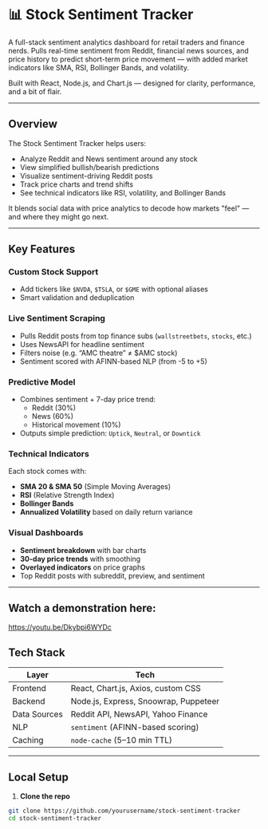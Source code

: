 # 📊 Stock Sentiment Tracker

A full-stack sentiment analytics dashboard for retail traders and finance nerds. Pulls real-time sentiment from Reddit, financial news sources, and price history to predict short-term price movement — with added market indicators like SMA, RSI, Bollinger Bands, and volatility.

Built with React, Node.js, and Chart.js — designed for clarity, performance, and a bit of flair.

---

##  Overview

The Stock Sentiment Tracker helps users:

- Analyze Reddit and News sentiment around any stock
- View simplified bullish/bearish predictions
- Visualize sentiment-driving Reddit posts
- Track price charts and trend shifts
- See technical indicators like RSI, volatility, and Bollinger Bands

It blends social data with price analytics to decode how markets "feel" — and where they might go next.

---

##  Key Features

###  Custom Stock Support
- Add tickers like `$NVDA`, `$TSLA`, or `$GME` with optional aliases
- Smart validation and deduplication

### Live Sentiment Scraping
- Pulls Reddit posts from top finance subs (`wallstreetbets`, `stocks`, etc.)
- Uses NewsAPI for headline sentiment
- Filters noise (e.g. “AMC theatre” ≠ $AMC stock)
- Sentiment scored with AFINN-based NLP (from -5 to +5)

### Predictive Model
- Combines sentiment + 7-day price trend:
  - Reddit (30%)
  - News (60%)
  - Historical movement (10%)
- Outputs simple prediction: `Uptick`, `Neutral`, or `Downtick`

### Technical Indicators
Each stock comes with:
- **SMA 20 & SMA 50** (Simple Moving Averages)
- **RSI** (Relative Strength Index)
- **Bollinger Bands**
- **Annualized Volatility** based on daily return variance

### Visual Dashboards
- **Sentiment breakdown** with bar charts
- **30-day price trends** with smoothing
- **Overlayed indicators** on price graphs
- Top Reddit posts with subreddit, preview, and sentiment

---
## Watch a demonstration here:

https://youtu.be/Dkybpi6WYDc

## Tech Stack

| Layer        | Tech                                             |
|--------------|--------------------------------------------------|
| Frontend     | React, Chart.js, Axios, custom CSS               |
| Backend      | Node.js, Express, Snoowrap, Puppeteer            |
| Data Sources | Reddit API, NewsAPI, Yahoo Finance               |
| NLP          | `sentiment` (AFINN-based scoring)                |
| Caching      | `node-cache` (5–10 min TTL)                      |

---


## Local Setup

1. **Clone the repo**
```bash
git clone https://github.com/yourusername/stock-sentiment-tracker
cd stock-sentiment-tracker
